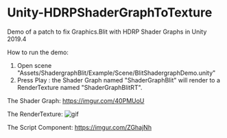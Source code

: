 # Unity-HDRPShaderGraphToTexture
Demo of a patch to fix Graphics.Blit with HDRP Shader Graphs in Unity 2019.4

How to run the demo:

1) Open scene "Assets/ShadergraphBlit/Example/Scene/BlitShadergraphDemo.unity"
2) Press Play : the Shader Graph named "ShaderGraphBlit" will render to a RenderTexture named "ShaderGraphBlitRT".

The Shader Graph:
https://imgur.com/40PMUoU

The RenderTexture:
![gif](https://imgur.com/vxgVYcB)

The Script Component:
https://imgur.com/ZGhajNh
